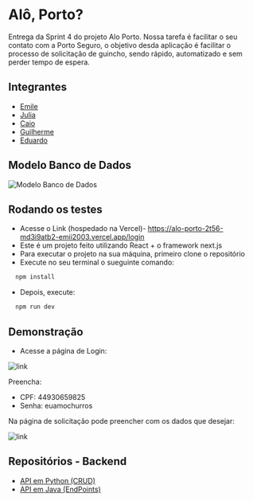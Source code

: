 
# Alô, Porto?

Entrega da Sprint 4 do projeto Alo Porto. Nossa tarefa é facilitar o seu contato com a Porto Seguro, o objetivo desda aplicação é facilitar o processo de solicitação de guincho, sendo rápido, automatizado e sem perder tempo de espera. 




## Integrantes

- [Emile](https://github.com/Emii2003) 
- [Julia](https://github.com/Jujuad)
- [Caio](https://github.com/GitHubWithCjcnch)
- [Guilherme](https://github.com/Str1nder)
- [Eduardo](https://github.com/Str1nder)





## Modelo Banco de Dados

![Modelo Banco de Dados](https://thumbs2.imgbox.com/93/0f/WIqFUei0_t.png)




## Rodando os testes
- Acesse o Link (hospedado na Vercel)- https://alo-porto-2t56-md3i9atb2-emii2003.vercel.app/login
- Este é um projeto feito utilizando React + o framework next.js
- Para executar o projeto na sua máquina, primeiro clone o repositório
- Execute no seu terminal o sueguinte comando:

```bash
  npm install
```

- Depois, execute:

```bash
  npm run dev
```




## Demonstração

- Acesse a página de Login:
  
![link](https://thumbs2.imgbox.com/0b/dd/yUdNBGjd_t.png)

Preencha: 
- CPF: 44930659825
- Senha: euamochurros

Na página de solicitação pode preencher com os dados que desejar:

![link]((https://thumbs2.imgbox.com/b1/9f/Z3uJzGNg_t.png))




## Repositórios - Backend

 - [API em Python (CRUD)](https://github.com/GitHubWithCjcnch/api-python-sprint-4)
 - [API em Java (EndPoints)](https://github.com/matiassingers/awesome-readme)


